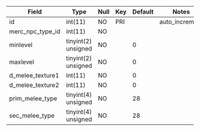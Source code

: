 **Field**|**Type**|**Null**|**Key**|**Default**|**Notes**
-----|-----|-----|-----|-----|-----
id|int(11)|NO|PRI| |auto\_increment
merc\_npc\_type\_id|int(11)|NO| | | 
minlevel|tinyint(2) unsigned|NO| |0| 
maxlevel|tinyint(2) unsigned|NO| |0| 
d\_melee\_texture1|int(11)|NO| |0| 
d\_melee\_texture2|int(11)|NO| |0| 
prim\_melee\_type|tinyint(4) unsigned|NO| |28| 
sec\_melee\_type|tinyint(4) unsigned|NO| |28| 
